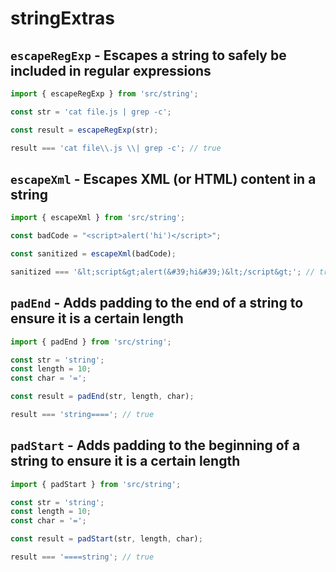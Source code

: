 # stringExtras

## `escapeRegExp` - Escapes a string to safely be included in regular expressions
```ts
import { escapeRegExp } from 'src/string';

const str = 'cat file.js | grep -c';

const result = escapeRegExp(str);

result === 'cat file\\.js \\| grep -c'; // true

```

## `escapeXml` - Escapes XML (or HTML) content in a string
```ts
import { escapeXml } from 'src/string';

const badCode = "<script>alert('hi')</script>";

const sanitized = escapeXml(badCode);

sanitized === '&lt;script&gt;alert(&#39;hi&#39;)&lt;/script&gt;'; // true
```

## `padEnd` - Adds padding to the end of a string to ensure it is a certain length
```ts
import { padEnd } from 'src/string';

const str = 'string';
const length = 10;
const char = '=';

const result = padEnd(str, length, char);

result === 'string===='; // true
```

## `padStart` - Adds padding to the beginning of a string to ensure it is a certain length
```ts
import { padStart } from 'src/string';

const str = 'string';
const length = 10;
const char = '=';

const result = padStart(str, length, char);

result === '====string'; // true
```
